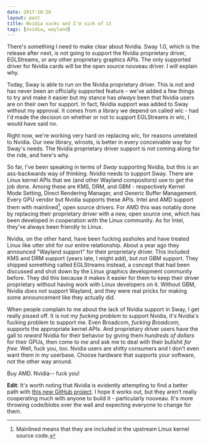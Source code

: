 ```yaml
---
date: 2017-10-26
layout: post
title: Nvidia sucks and I'm sick of it
tags: [nvidia, wayland]
---
```


There's something I need to make clear about Nvidia. Sway 1.0, which is the
release after next, is *not* going to support the Nvidia proprietary driver,
EGLStreams, or any other proprietary graphics APIs. The only supported driver
for Nvidia cards will be the open source nouveau driver. I will explain why.

Today, Sway is able to run on the Nvidia proprietary driver. This is not and has
never been an officially supported feature - we've added a few things to try and
make it easier but my stance has *always* been that Nvidia users are on their
own for support. In fact, Nvidia support was added to Sway without my approval.
It comes from a library we depend on called wlc - had I'd made the decision on
whether or not to support EGLStreams in wlc, I would have said no.

Right now, we're working very hard on replacing wlc, for reasons unrelated to
Nvidia. Our new library, wlroots, is better in every conceivable way for Sway's
needs. The Nvidia proprietary driver support is not coming along for the ride,
and here's why.

So far, I've been speaking in terms of *Sway* supporting Nvidia, but this is
an ass-backwards way of thinking. *Nvidia* needs to support Sway. There are
Linux kernel APIs that we (and other Wayland compositors) use to get the job
done. Among these are KMS, DRM, and GBM - respectively Kernel Mode Setting,
Direct Rendering Manager, and Generic Buffer Management. Every GPU vendor
but Nvidia supports these APIs. Intel and AMD support them with mainlined[^1],
open source drivers. For AMD this was notably done by replacing their
proprietary driver with a new, open source one, which has been developed in
cooperation with the Linux community. As for Intel, they've always been friendly
to Linux.

Nvidia, on the other hand, have been fucking assholes and have treated Linux
like utter shit for our entire relationship. About a year ago they announced
"Wayland support" for their proprietary driver. This included KMS and DRM
support (years late, I might add), but *not* GBM support. They shipped something
called EGLStreams instead, a concept that had been discussed and shot down by
the Linux graphics development community before. They did this because it makes
it easier for them to keep their driver proprietary without having work with
Linux developers on it. Without GBM, Nvidia *does not* support Wayland, and they
were real pricks for making some announcement like they actually did.

When people complain to me about the lack of Nvidia support in Sway, I get
really pissed off. It is *not my fucking problem* to support Nvidia, it's
Nvidia's fucking problem to support me. Even Broadcom, *fucking Broadcom*,
supports the appropriate kernel APIs. And proprietary driver users have the gall
to *reward* Nvidia for their behavior by giving them *hundreds of dollars* for
their GPUs, then come to *me* and ask me to deal with their bullshit *for free*.
Well, fuck you, too. Nvidia users are shitty consumers and I don't even want
them in my userbase. Choose hardware that supports your software, not the other
way around.

Buy AMD. Nvidia-- fuck you!

**Edit**: It's worth noting that Nvidia is evidently attempting to find a better
path with [this new GitHub project](https://github.com/cubanismo/allocator). I
hope it works out, but they aren't really cooperating much with anyone to build
it - particularly nouveau. It's more throwing code/blobs over the wall and
expecting everyone to change for them.

[^1]: Mainlined means that they are included in the upstream Linux kernel source code.
